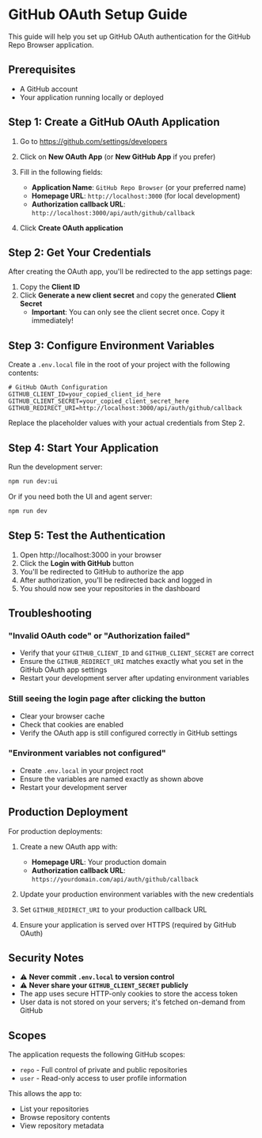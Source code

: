 # GitHub OAuth Setup Guide

This guide will help you set up GitHub OAuth authentication for the GitHub Repo Browser application.

## Prerequisites

- A GitHub account
- Your application running locally or deployed

## Step 1: Create a GitHub OAuth Application

1. Go to https://github.com/settings/developers
2. Click on **New OAuth App** (or **New GitHub App** if you prefer)
3. Fill in the following fields:

   - **Application Name**: `GitHub Repo Browser` (or your preferred name)
   - **Homepage URL**: `http://localhost:3000` (for local development)
   - **Authorization callback URL**: `http://localhost:3000/api/auth/github/callback`

4. Click **Create OAuth application**

## Step 2: Get Your Credentials

After creating the OAuth app, you'll be redirected to the app settings page:

1. Copy the **Client ID**
2. Click **Generate a new client secret** and copy the generated **Client Secret**
   - **Important**: You can only see the client secret once. Copy it immediately!

## Step 3: Configure Environment Variables

Create a `.env.local` file in the root of your project with the following contents:

```env
# GitHub OAuth Configuration
GITHUB_CLIENT_ID=your_copied_client_id_here
GITHUB_CLIENT_SECRET=your_copied_client_secret_here
GITHUB_REDIRECT_URI=http://localhost:3000/api/auth/github/callback
```

Replace the placeholder values with your actual credentials from Step 2.

## Step 4: Start Your Application

Run the development server:

```bash
npm run dev:ui
```

Or if you need both the UI and agent server:

```bash
npm run dev
```

## Step 5: Test the Authentication

1. Open http://localhost:3000 in your browser
2. Click the **Login with GitHub** button
3. You'll be redirected to GitHub to authorize the app
4. After authorization, you'll be redirected back and logged in
5. You should now see your repositories in the dashboard

## Troubleshooting

### "Invalid OAuth code" or "Authorization failed"

- Verify that your `GITHUB_CLIENT_ID` and `GITHUB_CLIENT_SECRET` are correct
- Ensure the `GITHUB_REDIRECT_URI` matches exactly what you set in the GitHub OAuth app settings
- Restart your development server after updating environment variables

### Still seeing the login page after clicking the button

- Clear your browser cache
- Check that cookies are enabled
- Verify the OAuth app is still configured correctly in GitHub settings

### "Environment variables not configured"

- Create `.env.local` in your project root
- Ensure the variables are named exactly as shown above
- Restart your development server

## Production Deployment

For production deployments:

1. Create a new OAuth app with:
   - **Homepage URL**: Your production domain
   - **Authorization callback URL**: `https://yourdomain.com/api/auth/github/callback`

2. Update your production environment variables with the new credentials

3. Set `GITHUB_REDIRECT_URI` to your production callback URL

4. Ensure your application is served over HTTPS (required by GitHub OAuth)

## Security Notes

- ⚠️ **Never commit `.env.local` to version control**
- ⚠️ **Never share your `GITHUB_CLIENT_SECRET` publicly**
- The app uses secure HTTP-only cookies to store the access token
- User data is not stored on your servers; it's fetched on-demand from GitHub

## Scopes

The application requests the following GitHub scopes:

- `repo` - Full control of private and public repositories
- `user` - Read-only access to user profile information

This allows the app to:
- List your repositories
- Browse repository contents
- View repository metadata
